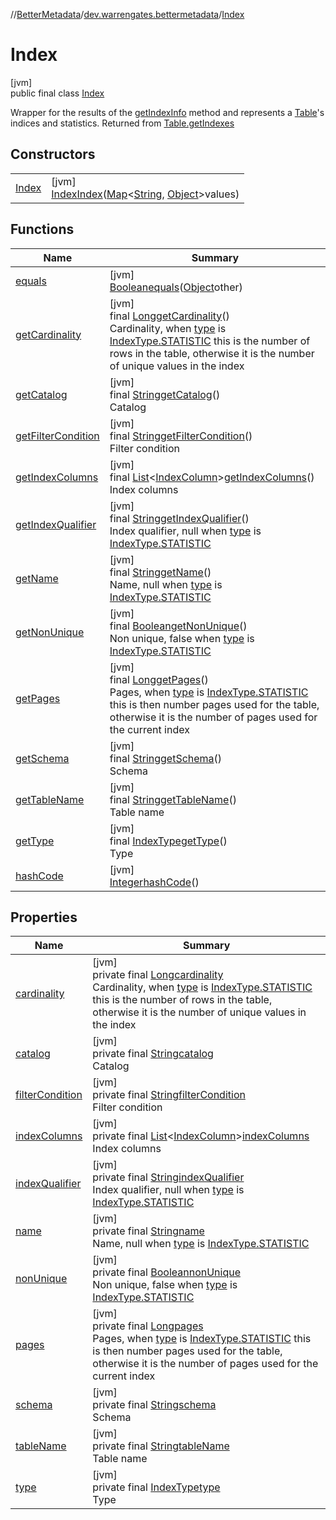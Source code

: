 //[BetterMetadata](../../../index.md)/[dev.warrengates.bettermetadata](../index.md)/[Index](index.md)

# Index

[jvm]\
public final class [Index](index.md)

Wrapper for the results of the [getIndexInfo](https://docs.oracle.com/en/java/javase/17/docs/api/java.sql/java/sql/DatabaseMetaData.html#getIndexInfo(java.lang.String,java.lang.String,java.lang.String,boolean,boolean)) method and represents a [Table](../-table/index.md)'s indices and statistics.  Returned from [Table.getIndexes](../-table/get-indexes.md)

## Constructors

| | |
|---|---|
| [Index](-index.md) | [jvm]<br>[Index](index.md)[Index](-index.md)([Map](https://docs.oracle.com/javase/8/docs/api/java/util/Map.html)&lt;[String](https://docs.oracle.com/javase/8/docs/api/java/lang/String.html), [Object](https://docs.oracle.com/javase/8/docs/api/java/lang/Object.html)&gt;values) |

## Functions

| Name | Summary |
|---|---|
| [equals](equals.md) | [jvm]<br>[Boolean](https://docs.oracle.com/javase/8/docs/api/java/lang/Boolean.html)[equals](equals.md)([Object](https://docs.oracle.com/javase/8/docs/api/java/lang/Object.html)other) |
| [getCardinality](get-cardinality.md) | [jvm]<br>final [Long](https://docs.oracle.com/javase/8/docs/api/java/lang/Long.html)[getCardinality](get-cardinality.md)()<br>Cardinality, when [type](index.md#423276424%2FProperties%2F-1216412040) is [IndexType.STATISTIC](../-index-type/-s-t-a-t-i-s-t-i-c/index.md) this is the number of rows in the table, otherwise it is the number of unique values in the index |
| [getCatalog](get-catalog.md) | [jvm]<br>final [String](https://docs.oracle.com/javase/8/docs/api/java/lang/String.html)[getCatalog](get-catalog.md)()<br>Catalog |
| [getFilterCondition](get-filter-condition.md) | [jvm]<br>final [String](https://docs.oracle.com/javase/8/docs/api/java/lang/String.html)[getFilterCondition](get-filter-condition.md)()<br>Filter condition |
| [getIndexColumns](get-index-columns.md) | [jvm]<br>final [List](https://docs.oracle.com/javase/8/docs/api/java/util/List.html)&lt;[IndexColumn](../-index-column/index.md)&gt;[getIndexColumns](get-index-columns.md)()<br>Index columns |
| [getIndexQualifier](get-index-qualifier.md) | [jvm]<br>final [String](https://docs.oracle.com/javase/8/docs/api/java/lang/String.html)[getIndexQualifier](get-index-qualifier.md)()<br>Index qualifier, null when [type](index.md#423276424%2FProperties%2F-1216412040) is [IndexType.STATISTIC](../-index-type/-s-t-a-t-i-s-t-i-c/index.md) |
| [getName](get-name.md) | [jvm]<br>final [String](https://docs.oracle.com/javase/8/docs/api/java/lang/String.html)[getName](get-name.md)()<br>Name, null when [type](index.md#423276424%2FProperties%2F-1216412040) is [IndexType.STATISTIC](../-index-type/-s-t-a-t-i-s-t-i-c/index.md) |
| [getNonUnique](get-non-unique.md) | [jvm]<br>final [Boolean](https://docs.oracle.com/javase/8/docs/api/java/lang/Boolean.html)[getNonUnique](get-non-unique.md)()<br>Non unique, false when [type](index.md#423276424%2FProperties%2F-1216412040) is [IndexType.STATISTIC](../-index-type/-s-t-a-t-i-s-t-i-c/index.md) |
| [getPages](get-pages.md) | [jvm]<br>final [Long](https://docs.oracle.com/javase/8/docs/api/java/lang/Long.html)[getPages](get-pages.md)()<br>Pages, when [type](index.md#423276424%2FProperties%2F-1216412040) is [IndexType.STATISTIC](../-index-type/-s-t-a-t-i-s-t-i-c/index.md) this is then number pages used for the table, otherwise it is the number of pages used for the current index |
| [getSchema](get-schema.md) | [jvm]<br>final [String](https://docs.oracle.com/javase/8/docs/api/java/lang/String.html)[getSchema](get-schema.md)()<br>Schema |
| [getTableName](get-table-name.md) | [jvm]<br>final [String](https://docs.oracle.com/javase/8/docs/api/java/lang/String.html)[getTableName](get-table-name.md)()<br>Table name |
| [getType](get-type.md) | [jvm]<br>final [IndexType](../-index-type/index.md)[getType](get-type.md)()<br>Type |
| [hashCode](hash-code.md) | [jvm]<br>[Integer](https://docs.oracle.com/javase/8/docs/api/java/lang/Integer.html)[hashCode](hash-code.md)() |

## Properties

| Name | Summary |
|---|---|
| [cardinality](index.md#-157977462%2FProperties%2F-1216412040) | [jvm]<br>private final [Long](https://docs.oracle.com/javase/8/docs/api/java/lang/Long.html)[cardinality](index.md#-157977462%2FProperties%2F-1216412040)<br>Cardinality, when [type](index.md#423276424%2FProperties%2F-1216412040) is [IndexType.STATISTIC](../-index-type/-s-t-a-t-i-s-t-i-c/index.md) this is the number of rows in the table, otherwise it is the number of unique values in the index |
| [catalog](index.md#-568137249%2FProperties%2F-1216412040) | [jvm]<br>private final [String](https://docs.oracle.com/javase/8/docs/api/java/lang/String.html)[catalog](index.md#-568137249%2FProperties%2F-1216412040)<br>Catalog |
| [filterCondition](index.md#-1683275339%2FProperties%2F-1216412040) | [jvm]<br>private final [String](https://docs.oracle.com/javase/8/docs/api/java/lang/String.html)[filterCondition](index.md#-1683275339%2FProperties%2F-1216412040)<br>Filter condition |
| [indexColumns](index.md#-1146198985%2FProperties%2F-1216412040) | [jvm]<br>private final [List](https://docs.oracle.com/javase/8/docs/api/java/util/List.html)&lt;[IndexColumn](../-index-column/index.md)&gt;[indexColumns](index.md#-1146198985%2FProperties%2F-1216412040)<br>Index columns |
| [indexQualifier](index.md#267389514%2FProperties%2F-1216412040) | [jvm]<br>private final [String](https://docs.oracle.com/javase/8/docs/api/java/lang/String.html)[indexQualifier](index.md#267389514%2FProperties%2F-1216412040)<br>Index qualifier, null when [type](index.md#423276424%2FProperties%2F-1216412040) is [IndexType.STATISTIC](../-index-type/-s-t-a-t-i-s-t-i-c/index.md) |
| [name](index.md#-506498729%2FProperties%2F-1216412040) | [jvm]<br>private final [String](https://docs.oracle.com/javase/8/docs/api/java/lang/String.html)[name](index.md#-506498729%2FProperties%2F-1216412040)<br>Name, null when [type](index.md#423276424%2FProperties%2F-1216412040) is [IndexType.STATISTIC](../-index-type/-s-t-a-t-i-s-t-i-c/index.md) |
| [nonUnique](index.md#-1393068582%2FProperties%2F-1216412040) | [jvm]<br>private final [Boolean](https://docs.oracle.com/javase/8/docs/api/java/lang/Boolean.html)[nonUnique](index.md#-1393068582%2FProperties%2F-1216412040)<br>Non unique, false when [type](index.md#423276424%2FProperties%2F-1216412040) is [IndexType.STATISTIC](../-index-type/-s-t-a-t-i-s-t-i-c/index.md) |
| [pages](index.md#300747604%2FProperties%2F-1216412040) | [jvm]<br>private final [Long](https://docs.oracle.com/javase/8/docs/api/java/lang/Long.html)[pages](index.md#300747604%2FProperties%2F-1216412040)<br>Pages, when [type](index.md#423276424%2FProperties%2F-1216412040) is [IndexType.STATISTIC](../-index-type/-s-t-a-t-i-s-t-i-c/index.md) this is then number pages used for the table, otherwise it is the number of pages used for the current index |
| [schema](index.md#2034556353%2FProperties%2F-1216412040) | [jvm]<br>private final [String](https://docs.oracle.com/javase/8/docs/api/java/lang/String.html)[schema](index.md#2034556353%2FProperties%2F-1216412040)<br>Schema |
| [tableName](index.md#2138613695%2FProperties%2F-1216412040) | [jvm]<br>private final [String](https://docs.oracle.com/javase/8/docs/api/java/lang/String.html)[tableName](index.md#2138613695%2FProperties%2F-1216412040)<br>Table name |
| [type](index.md#423276424%2FProperties%2F-1216412040) | [jvm]<br>private final [IndexType](../-index-type/index.md)[type](index.md#423276424%2FProperties%2F-1216412040)<br>Type |
